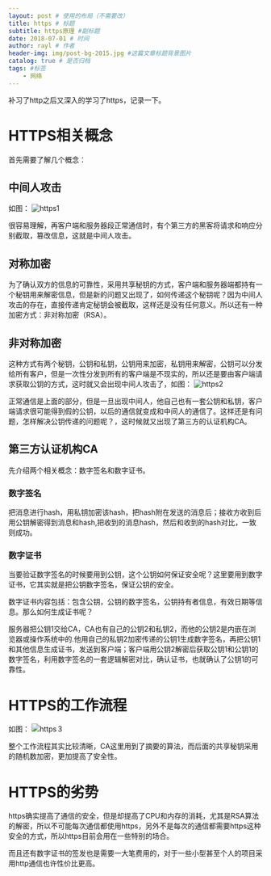 ```yaml
--- 
layout: post # 使用的布局（不需要改） 
title: https # 标题 
subtitle: https原理 #副标题 
date: 2018-07-01 # 时间 
author: rayl # 作者 
header-img: img/post-bg-2015.jpg #这篇文章标题背景图片 
catalog: true # 是否归档 
tags: #标签
    - 网络
---
```


补习了http之后又深入的学习了https，记录一下。
# HTTPS相关概念
首先需要了解几个概念：
## 中间人攻击
如图：
![https1](https://github.com/rayl0726/rayl0726.github.io/blob/master/img/https2.jpg)

很容易理解，再客户端和服务器段正常通信时，有个第三方的黑客将请求和响应分别截取，篡改信息，这就是中间人攻击。
## 对称加密
为了确认双方的信息的可靠性，采用共享秘钥的方式，客户端和服务器端都持有一个秘钥用来解密信息，但是新的问题又出现了，如何传递这个秘钥呢？因为中间人攻击的存在，直接传递肯定秘钥会被截取，这样还是没有任何意义。所以还有一种加密方式：非对称加密（RSA）。
## 非对称加密
这种方式有两个秘钥，公钥和私钥，公钥用来加密，私钥用来解密，公钥可以分发给所有客户，但是一次性分发到所有的客户端是不现实的，所以还是要由客户端请求获取公钥的方式，这时就又会出现中间人攻击了，如图：
![https2](https://github.com/rayl0726/rayl0726.github.io/blob/master/img/https3.jpg)

正常通信是上面的部分，但是一旦出现中间人，他自己也有一套公钥和私钥，客户端请求很可能得到假的公钥，以后的通信就变成和中间人的通信了。这样还是有问题，怎样解决公钥传递的问题呢？，这时候就又出现了第三方的认证机构CA。
## 第三方认证机构CA

先介绍两个相关概念：数字签名和数字证书。
### 数字签名　
把消息进行hash，用私钥加密该hash，把hash附在发送的消息后；接收方收到后用公钥解密得到消息和hash,把收到的消息hash，然后和收到的hash对比，一致则成功。
### 数字证书
当要验证数字签名的时候要用到公钥，这个公钥如何保证安全呢？这里要用到数字证书，它其实就是把公钥数字签名，保证公钥的安全。

数字证书内容包括：包含公钥，公钥的数字签名，公钥持有者信息，有效日期等信息。那么如何生成证书呢？

服务器把公钥1交给CA，CA也有自己的公钥2和私钥2，而他的公钥2是内嵌在浏览器或操作系统中的.他用自己的私钥2加密传递的公钥1生成数字签名，再把公钥1和其他信息生成证书，发送到客户端；客户端用公钥2解密后获取公钥1和公钥1的数字签名，利用数字签名的一套逻辑解密对比，确认证书，也就确认了公钥1的可靠性。

# HTTPS的工作流程
如图：
![https３](https://github.com/rayl0726/rayl0726.github.io/blob/master/img/https１.jpg)

整个工作流程其实比较清晰，CA这里用到了摘要的算法，而后面的共享秘钥采用的随机数加密，更加提高了安全性。

# HTTPS的劣势

https确实提高了通信的安全，但是却提高了CPU和内存的消耗，尤其是RSA算法的解密，所以不可能每次通信都使用https，另外不是每次的通信都需要https这种安全的方式，所以https目前会用在一些特别的场合。

而且还有数字证书的签发也是需要一大笔费用的，对于一些小型甚至个人的项目采用http通信也许性价比更高。

